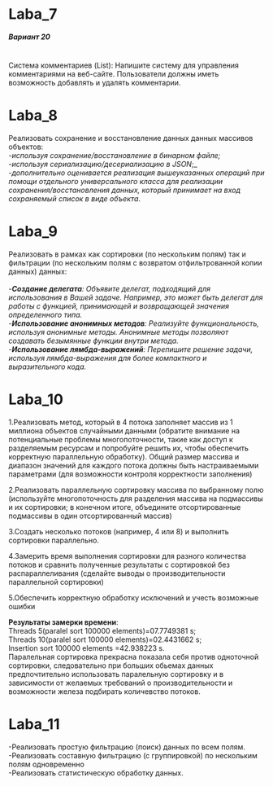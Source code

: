 # Laba_7
***Вариант 20***
#
Система комментариев (List):
Напишите систему для управления комментариями на веб-сайте. Пользователи должны иметь возможность добавлять и удалять комментарии.
# Laba_8
Реализовать сохранение и восстановление данных данных массивов объектов:<br/>
-_используя сохранение/восстановление в бинарном файле;_<br/>
-_используя сериализацию/десериализацию в JSON_;_<br/>
-_дополнительно оценивается реализация вышеуказанных операций при помощи отдельного универсального класса для реализации сохранения/восстановления данных, который принимает на вход сохраняемый список в виде объекта_.
# Laba_9
Реализовать в рамках как сортировки (по нескольким полям) так и фильтрации (по нескольким полям с возвратом отфильтрованной копии данных) данных:<br/><br/>
-_**Создание делегата**: Объявите делегат, подходящий для использования в Вашей задаче. Например, это может быть делегат для работы с функцией, принимающей и возвращающей значения определенного типа._<br/>
-_**Использование анонимных методов**: Реализуйте функциональность, используя анонимные методы. Анонимные методы позволяют создавать безымянные функции внутри метода._<br/>
-_**Использование лямбда-выражений**: Перепишите решение задачи, используя лямбда-выражения для более компактного и выразительного кода._<br/>
# Laba_10
1.Реализовать метод, который в 4 потока заполняет массив из 1 миллиона объектов случайными данными (обратите внимание на потенциальные проблемы многопоточности, такие как доступ к разделяемым ресурсам и попробуйте решить их, чтобы обеспечить корректную параллельную обработку). Общий размер массива и диапазон значений для каждого потока должны быть настраиваемыми параметрами (для возможности контроля корректности заполнения)</br>

2.Реализовать параллельную сортировку массива по выбранному полю (используйте многопоточность для разделения массива на подмассивы и их сортировки; в конечном итоге, объедините отсортированные подмассивы в один отсортированный массив)</br>

3.Создать несколько потоков (например, 4 или 8) и выполнить сортировки параллельно.</br>

4.Замерить время выполнения сортировки для разного количества потоков и сравнить полученные результаты с сортировкой без распараллеливания (сделайте выводы о производительности параллельной сортировки)</br>

5.Обеспечить корректную обработку исключений и учесть возможные ошибки</br>

**Результаты замерки времени**:</br>
Threads 5(paralel sort 100000 elements)=07.7749381 s;</br>
Threads 10(paralel sort 100000 elements)=02.4431662 s;</br>
Insertion sort 100000 elements =42.938223 s.</br>
Паралельная сортировка прекрасна показала себя против одноточной сортировки, следовательно при больших обьемах данных предпочтительно использовать паралельную сортировку и в зависимости от желаемых требований о производительности и возможности железа подбирать количевство потоков.
# Laba_11
-Реализовать простую фильтрацию (поиск) данных по всем полям.</br>
-Реализовать составную фильтрацию (с группировкой) по нескольким полям одновременно</br>
-Реализовать статистическую обработку данных. </br>

